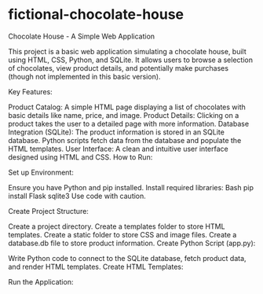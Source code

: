 # fictional-chocolate-house
Chocolate House - A Simple Web Application

This project is a basic web application simulating a chocolate house, built using HTML, CSS, Python, and SQLite. It allows users to browse a selection of chocolates, view product details, and potentially make purchases (though not implemented in this basic version).

Key Features:

Product Catalog: A simple HTML page displaying a list of chocolates with basic details like name, price, and image.
Product Details: Clicking on a product takes the user to a detailed page with more information.
Database Integration (SQLite): The product information is stored in an SQLite database. Python scripts fetch data from the database and populate the HTML templates.
User Interface: A clean and intuitive user interface designed using HTML and CSS.
How to Run:

Set up Environment:

Ensure you have Python and pip installed.
Install required libraries:
Bash
pip install Flask sqlite3
Use code with caution.

Create Project Structure:

Create a project directory.
Create a templates folder to store HTML templates.
Create a static folder to store CSS and image files.
Create a database.db file to store product information.
Create Python Script (app.py):

Write Python code to connect to the SQLite database, fetch product data, and render HTML templates.
Create HTML Templates:

Run the Application:
